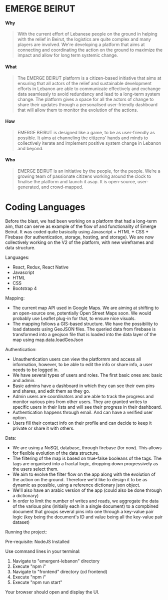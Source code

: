 # EMERGE BEIRUT 


#### Why
> With the current effort of Lebanese people on the ground in helping with the relief in Beirut, the logistics are quite complex and many players are involved. We're developing a platform that aims at connecting and coordinating the action on the ground to maximize the impact and allow for long term systemic change.

#### What
> The EMERGE BEIRUT platform is a citizen-based initiative that aims at ensuring that all actors of the relief and sustainable development efforts in Lebanon are able to communicate effectively and exchange data seamlessly to avoid redundancy and lead to a long-term system change. The platform gives a space for all the actors of change to share their updates through a personalised user-friendly dashboard that will allow them to monitor the evolution of the actions.

#### How
> EMERGE BEIRUT is designed like a game, to be as user-friendly as possible. It aims at channeling the citizens' hands and minds to collectively iterate and implement positive system change in Lebanon and beyond.

#### Who
> EMERGE BEIRUT is an initiative by the people, for the people. We’re a growing team of passionate citizens working around the clock to finalise the platform and launch it asap.
It is open-source, user-generated, and crowd-mapped.

# Coding Languages
Before the blast, we had been working on a platform that had a long-term aim, that can serve as example of the flow of and functionality of Emerge Beirut. It was coded quite basically using Javascript + HTML + CSS + Firebase (for authentication, storage, hosting, and storage). We are now collectively working on the V2 of the platform, with new wireframes and data structure.

Languages:
  - React, Redux, React Native
  - Javascript
  - HTML
  - CSS
  - Bootstrap 4
 
Mapping:
  - The current map API used in Google Maps. We are aiming at shifting to an open-source one, potentially Open Street Maps soon. We would probably use Leaflet plug-in for that, to ensure nice visuals.
  - The mapping follows a GIS-based structure. We have the possibility to load datasets using GeoJSON files. The queried data from firebase is transformed into a geojson file that is loaded into the data layer of the map using map.data.loadGeoJson

Authentication:
  - Unauthentication users can view the platformm and access all information, however, to be able to edit the info or share info, a user needs to be logged in.
  - We have several types of users and roles. The first basic ones are: basic and admin.
  - Basic admins have a dashboard in which they can see their own pins and shares, and edit them as they go.
  - Admin users are coordinators and are able to track the progress and monitor various pins from other users. They are granted writes to specific users in their lists and will see their progress in their dashboard.
  - Authentication happens through email. And can have a verified user option.
  - Users fill their contact info on their profile and can decide to keep it private or share it with others.
  
Data:
  - We are using a NoSQL database, through firebase (for now). This allows for flexible evolution of the data structure.
  - The filtering of the map is based on true-false booleans of the tags. The tags are organised into a fractal logic, dropping down progressively as the users select them.
  - We aim to evolve the filter flow on the app along with the evolution of the action on the ground. Therefore we'd like to design it to be as dynamic as possible, using a reference dictionary json object.
  - We'll also have an arabic version of the app (could also be done through a dictionary)
  - In order to limit the number of writes and reads, we aggregate the data of the various pins (initially each in a single document) to a compbined document that groups several pins into one through a key-value pair logic (key being the document's ID and value being all the key-value pair dataset)

  Running the project:

 Pre-requisite: NodeJS Installed

 Use command lines in your terminal:

  1. Navigate to "emergent-lebanon" directory
  2. Execute "npm i"
  3. Navigate to "frontend" directory (cd frontend)
  4. Execute "npm i"
  5. Execute "npm run start"

 Your browser should open and display the UI.
 
